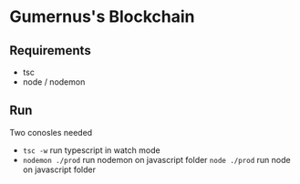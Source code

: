 # Gumernus's Blockchain
## Requirements
- tsc
- node / nodemon
## Run
Two conosles needed
- `tsc -w` run typescript in watch mode
- `nodemon ./prod` run nodemon on javascript folder `node ./prod` run node on javascript folder
